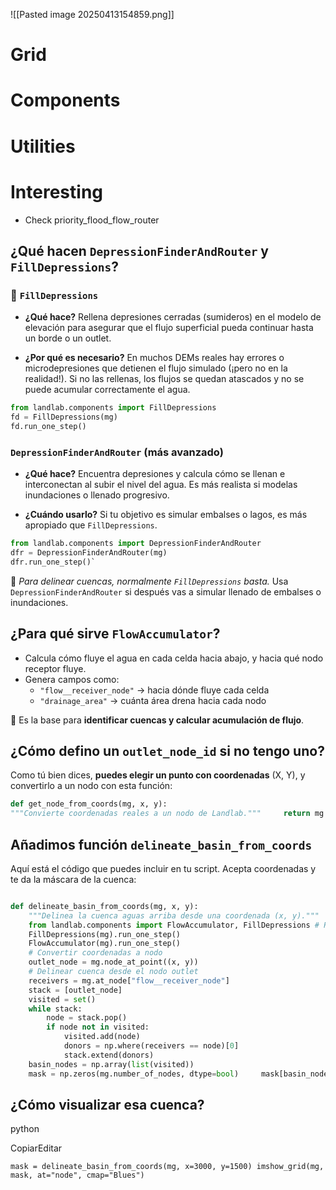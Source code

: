 ![[Pasted image 20250413154859.png]]
# Grid
# Components
# Utilities


# Interesting
- Check priority_flood_flow_router

## ¿Qué hacen `DepressionFinderAndRouter` y `FillDepressions`?

### 🔹 `FillDepressions`

- **¿Qué hace?** Rellena depresiones cerradas (sumideros) en el modelo de elevación para asegurar que el flujo superficial pueda continuar hasta un borde o un outlet.
    
- **¿Por qué es necesario?** En muchos DEMs reales hay errores o microdepresiones que detienen el flujo simulado (¡pero no en la realidad!). Si no las rellenas, los flujos se quedan atascados y no se puede acumular correctamente el agua.
```python
from landlab.components import FillDepressions
fd = FillDepressions(mg)
fd.run_one_step()
```
### `DepressionFinderAndRouter` (más avanzado)

- **¿Qué hace?** Encuentra depresiones y calcula cómo se llenan e interconectan al subir el nivel del agua. Es más realista si modelas inundaciones o llenado progresivo.
    
- **¿Cuándo usarlo?** Si tu objetivo es simular embalses o lagos, es más apropiado que `FillDepressions`.
    

```python
from landlab.components import DepressionFinderAndRouter 
dfr = DepressionFinderAndRouter(mg) 
dfr.run_one_step()`
```


📌 _Para delinear cuencas, normalmente `FillDepressions` basta._ Usa `DepressionFinderAndRouter` si después vas a simular llenado de embalses o inundaciones.
## ¿Para qué sirve `FlowAccumulator`?

- Calcula cómo fluye el agua en cada celda hacia abajo, y hacia qué nodo receptor fluye.
- Genera campos como:
    - `"flow__receiver_node"` → hacia dónde fluye cada celda
    - `"drainage_area"` → cuánta área drena hacia cada nodo

🔧 Es la base para **identificar cuencas y calcular acumulación de flujo**.

## ¿Cómo defino un `outlet_node_id` si no tengo uno?

Como tú bien dices, **puedes elegir un punto con coordenadas** (X, Y), y convertirlo a un nodo con esta función:


```python
def get_node_from_coords(mg, x, y):
"""Convierte coordenadas reales a un nodo de Landlab."""     return mg.node_at_point((x, y))`
```

## Añadimos función `delineate_basin_from_coords`

Aquí está el código que puedes incluir en tu script. Acepta coordenadas y te da la máscara de la cuenca:


```python

def delineate_basin_from_coords(mg, x, y):
	"""Delinea la cuenca aguas arriba desde una coordenada (x, y)."""     
	from landlab.components import FlowAccumulator, FillDepressions # Rellenar depresiones y calcular flujo
    FillDepressions(mg).run_one_step()
    FlowAccumulator(mg).run_one_step()      
    # Convertir coordenadas a nodo     
    outlet_node = mg.node_at_point((x, y))      
    # Delinear cuenca desde el nodo outlet     
    receivers = mg.at_node["flow__receiver_node"]     
    stack = [outlet_node]     
    visited = set()      
	while stack:
		node = stack.pop()         
		if node not in visited:             
			visited.add(node)             
			donors = np.where(receivers == node)[0]
			stack.extend(donors)      
	basin_nodes = np.array(list(visited))     
	mask = np.zeros(mg.number_of_nodes, dtype=bool)     mask[basin_nodes] = True     	return mask`
```
## ¿Cómo visualizar esa cuenca?

python

CopiarEditar

`mask = delineate_basin_from_coords(mg, x=3000, y=1500) imshow_grid(mg, mask, at="node", cmap="Blues")`

